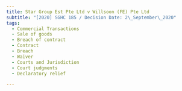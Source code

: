 ```yaml
---
title: Star Group Est Pte Ltd v Willsoon (FE) Pte Ltd
subtitle: "[2020] SGHC 185 / Decision Date: 2\_September\_2020"
tags:
  - Commercial Transactions
  - Sale of goods
  - Breach of contract
  - Contract
  - Breach
  - Waiver
  - Courts and Jurisdiction
  - Court judgments
  - Declaratory relief

---
```

